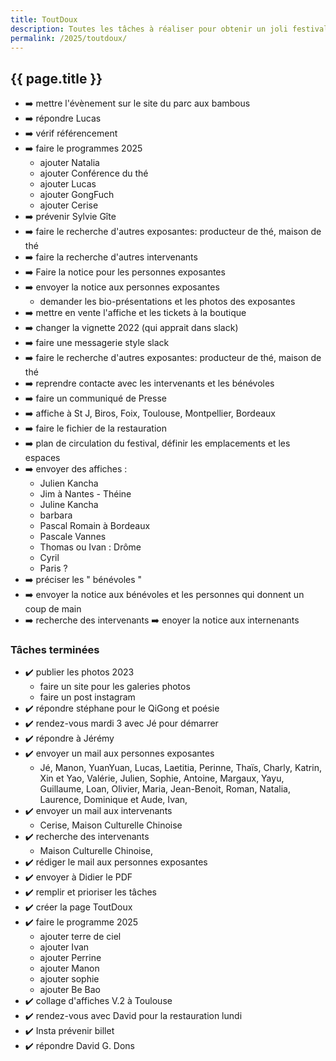 ```yaml
---
title: ToutDoux
description: Toutes les tâches à réaliser pour obtenir un joli festival
permalink: /2025/toutdoux/
---
```


<section class="section">
<div class="wrapper" markdown="1">

# {{ page.title }}

- ➡️ mettre l'évènement sur le site du parc aux bambous
- ➡️ répondre Lucas
- ➡️ vérif référencement
- ➡️ faire le programmes 2025
  - ajouter Natalia
  - ajouter Conférence du thé
  - ajouter Lucas
  - ajouter GongFuch
  - ajouter Cerise
- ➡️ prévenir Sylvie Gîte
- ➡️ faire le recherche d'autres exposantes: producteur de thé, maison de thé
- ➡️ faire la recherche d'autres intervenants
- ➡️ Faire la notice pour les personnes exposantes
- ➡️ envoyer la notice aux personnes exposantes
  - demander les bio-présentations et les photos des exposantes
- ➡️ mettre en vente l'affiche et les tickets à la boutique
- ➡️ changer la vignette 2022 (qui apprait dans slack)
- ➡️ faire une messagerie style slack
- ➡️ faire le recherche d'autres exposantes: producteur de thé, maison de thé
- ➡️ reprendre contacte avec les intervenants et les bénévoles
- ➡️ faire un communiqué de Presse
- ➡️ affiche à St J, Biros, Foix, Toulouse, Montpellier, Bordeaux
- ➡️ faire le fichier de la restauration
- ➡️ plan de circulation du festival, définir les emplacements et les espaces
- ➡️ envoyer des affiches :
  - Julien Kancha
  - Jim à Nantes - Théine
  - Juline Kancha
  - barbara
  - Pascal Romain à Bordeaux
  - Pascale Vannes
  - Thomas ou Ivan : Drôme
  - Cyril
  - Paris ?
- ➡️ préciser les " bénévoles "
- ➡️ envoyer la notice aux bénévoles et les personnes qui donnent un coup de main
- ➡️ recherche des intervenants
  ➡️ enoyer la notice aux internenants

### Tâches terminées

- ✔️ publier les photos 2023
  - faire un site pour les galeries photos
  - faire un post instagram
- ✔️ répondre stéphane pour le QiGong et poésie
- ✔️ rendez-vous mardi 3 avec Jé pour démarrer
- ✔️ répondre à Jérémy
- ✔️ envoyer un mail aux personnes exposantes
  - Jé, Manon, YuanYuan, Lucas, Laetitia, Perinne, Thaïs, Charly, Katrin, Xin et Yao, Valérie, Julien, Sophie, Antoine, Margaux, Yayu, Guillaume, Loan, Olivier, Maria, Jean-Benoit, Roman, Natalia, Laurence, Dominique et Aude, Ivan,
- ✔️ envoyer un mail aux intervenants
  - Cerise, Maison Culturelle Chinoise
- ✔️ recherche des intervenants
  - Maison Culturelle Chinoise,
- ✔️ rédiger le mail aux personnes exposantes
- ✔️ envoyer à Didier le PDF
- ✔️ remplir et prioriser les tâches
- ✔️ créer la page ToutDoux
- ✔️ faire le programme 2025
  - ajouter terre de ciel
  - ajouter Ivan
  - ajouter Perrine
  - ajouter Manon
  - ajouter sophie
  - ajouter Be Bao
- ✔️ collage d'affiches V.2 à Toulouse 
- ✔️ rendez-vous avec David pour la restauration lundi 
- ✔️ Insta prévenir billet
- ✔️ répondre David G. Dons

</div>
</section>
